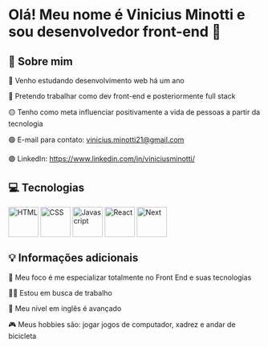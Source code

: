 # Olá! Meu nome é Vinicius Minotti e sou desenvolvedor front-end 👋


## 🚀 Sobre mim

🔴 Venho estudando desenvolvimento web há um ano

🔵 Pretendo trabalhar como dev front-end e posteriormente full stack

🟡 Tenho como meta influenciar positivamente a vida de pessoas a partir da tecnologia

🟢 E-mail para contato: vinicius.minotti21@gmail.com

🟣 LinkedIn: https://www.linkedin.com/in/viniciusminotti/



## 💻 Tecnologias

  <img align="center" alt="HTML" height="60" width="60" src="https://img.icons8.com/color/344/html-5--v1.png">
  <img align="center" alt="CSS" height="60" width="60" src="https://img.icons8.com/color/344/css3.png">
  <img align="center" alt="Javascript" height="60" width="60" src="https://img.icons8.com/color/344/javascript--v1.png">
  <img align="center" alt="React" height="60" width="60" src="https://upload.wikimedia.org/wikipedia/commons/thumb/a/a7/React-icon.svg/640px-React-icon.svg.png">
  <img align="center" alt="Next" height="60" width="60" src="https://ui-lib.com/blog/wp-content/uploads/2021/12/nextjs-boilerplate-logo.png">


## 💡 Informações adicionais


🧠 Meu foco é me especializar totalmente no Front End e suas tecnologias

👩‍💻 Estou em busca de trabalho

💬 Meu nível em inglês é avançado

🎮 Meus hobbies são: jogar jogos de computador, xadrez e andar de bicicleta
